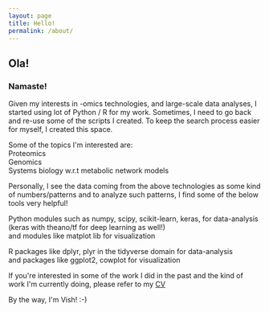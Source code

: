 ```yaml
---
layout: page
title: Hello!
permalink: /about/
---
```

## Ola!
### Namaste!

Given my interests in -omics technologies, and large-scale data analyses, I started using lot of Python / R for my work. Sometimes, I need to go back and re-use some of the scripts I created. To keep the search process easier for myself, I created this space.

Some of the topics I'm interested are:  
Proteomics  
Genomics  
Systems biology w.r.t metabolic network models  

Personally, I see the data coming from the above technologies as some kind of numbers/patterns and to analyze such patterns, I find some of the below tools very helpful!

Python modules such as numpy, scipy, scikit-learn, keras, for data-analysis (keras with theano/tf for deep learning as well!)  
and modules like matplot lib for visualization  

R packages like dplyr, plyr in the tidyverse domain for data-analysis  
and packages like ggplot2, cowplot for visualization  

If you're interested in some of the work I did in the past and the kind of work I'm currently doing, please refer to my [CV](https://sivome.github.io/cv/)

By the way, I'm Vish! :-)
